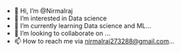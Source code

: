 - 👋 Hi, I’m @Nirmalraj
- 👀 I’m interested in Data science
- 🌱 I’m currently learning Data science and ML...
- 💞️ I’m looking to collaborate on ...
- 📫 How to reach me via nirmalraj273288@gmail.com...

<!---
Nirmalraj/Nirmalraj is a ✨ special ✨ repository because its `README.md` (this file) appears on your GitHub profile.
You can click the Preview link to take a look at your changes.
--->

